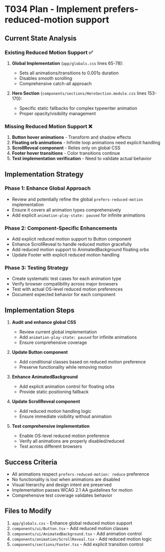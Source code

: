 # T034 Plan - Implement prefers-reduced-motion support

## Current State Analysis

### Existing Reduced Motion Support ✅

1. **Global Implementation** (`app/globals.css` lines 65-78):

   - Sets all animations/transitions to 0.001s duration
   - Disables smooth scrolling
   - Comprehensive catch-all approach

2. **Hero Section** (`components/sections/HeroSection.module.css` lines 153-170):
   - Specific static fallbacks for complex typewriter animation
   - Proper opacity/visibility management

### Missing Reduced Motion Support ❌

1. **Button hover animations** - Transform and shadow effects
2. **Floating orb animations** - Infinite loop animations need explicit handling
3. **ScrollReveal component** - Relies only on global CSS
4. **Footer hover transitions** - Color transitions continue
5. **Test implementation verification** - Need to validate actual behavior

## Implementation Strategy

### Phase 1: Enhance Global Approach

- Review and potentially refine the global `prefers-reduced-motion` implementation
- Ensure it covers all animation types comprehensively
- Add explicit `animation-play-state: paused` for infinite animations

### Phase 2: Component-Specific Enhancements

- Add explicit reduced motion support to Button component
- Enhance ScrollReveal to handle reduced motion gracefully
- Add reduced motion support to AnimatedBackground floating orbs
- Update Footer with explicit reduced motion handling

### Phase 3: Testing Strategy

- Create systematic test cases for each animation type
- Verify browser compatibility across major browsers
- Test with actual OS-level reduced motion preferences
- Document expected behavior for each component

## Implementation Steps

1. **Audit and enhance global CSS**

   - Review current global implementation
   - Add `animation-play-state: paused` for infinite animations
   - Ensure comprehensive coverage

2. **Update Button component**

   - Add conditional classes based on reduced motion preference
   - Preserve functionality while removing motion

3. **Enhance AnimatedBackground**

   - Add explicit animation control for floating orbs
   - Provide static positioning fallback

4. **Update ScrollReveal component**

   - Add reduced motion handling logic
   - Ensure immediate visibility without animation

5. **Test comprehensive implementation**
   - Enable OS-level reduced motion preference
   - Verify all animations are properly disabled/reduced
   - Test across different browsers

## Success Criteria

- All animations respect `prefers-reduced-motion: reduce` preference
- No functionality is lost when animations are disabled
- Visual hierarchy and design intent are preserved
- Implementation passes WCAG 2.1 AA guidelines for motion
- Comprehensive test coverage validates behavior

## Files to Modify

1. `app/globals.css` - Enhance global reduced motion support
2. `components/ui/Button.tsx` - Add reduced motion classes
3. `components/ui/AnimatedBackground.tsx` - Add animation control
4. `components/animation/ScrollReveal.tsx` - Add reduced motion logic
5. `components/sections/Footer.tsx` - Add explicit transition control

